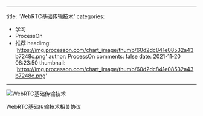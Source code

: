
---
title: 'WebRTC基础传输技术'
categories: 
 - 学习
 - ProcessOn
 - 推荐
headimg: 'https://img.processon.com/chart_image/thumb/60d2dc841e08532a43b7248c.png'
author: ProcessOn
comments: false
date: 2021-11-20 08:23:50
thumbnail: 'https://img.processon.com/chart_image/thumb/60d2dc841e08532a43b7248c.png'
---

<div>   
<img class="thumb" alt="WebRTC基础传输技术" src="https://img.processon.com/chart_image/thumb/60d2dc841e08532a43b7248c.png" referrerpolicy="no-referrer">
<p>WebRTC基础传输技术相关协议</p>  
</div>
            